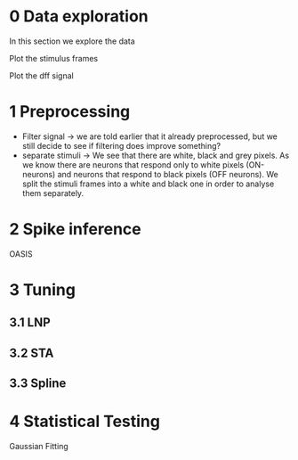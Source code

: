 




# 0 Data exploration
In this section we explore the data

Plot the stimulus frames 

Plot the dff signal 

# 1 Preprocessing 
- Filter signal -> we are told earlier that it already preprocessed, but we still decide to see if filtering does improve something?
- separate stimuli -> We see that there are white, black and grey pixels. As we know there are neurons that respond only to white pixels (ON-neurons) and neurons that respond to black pixels (OFF neurons). We split the stimuli frames into a white and black one in order to analyse them separately.

# 2 Spike inference
OASIS

# 3 Tuning
## 3.1 LNP
## 3.2 STA 
## 3.3 Spline

# 4 Statistical Testing
Gaussian Fitting